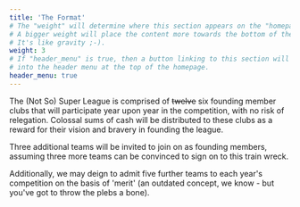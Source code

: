 ```yaml
---
title: 'The Format'
# The "weight" will determine where this section appears on the "homepage".
# A bigger weight will place the content more towards the bottom of the page.
# It's like gravity ;-).
weight: 3
# If "header_menu" is true, then a button linking to this section will be placed
# into the header menu at the top of the homepage.
header_menu: true
---
```


The (Not So) Super League is comprised of ~~twelve~~ six founding member clubs that will participate year upon year in the competition, with no risk of relegation. Colossal sums of cash will be distributed to these clubs as a reward for their vision and bravery in founding the league.

Three additional teams will be invited to join on as founding members, assuming three more teams can be convinced to sign on to this train wreck.

Additionally, we may deign to admit five further teams to each year's competition on the basis of 'merit' (an outdated concept, we know - but you've got to throw the plebs a bone).
